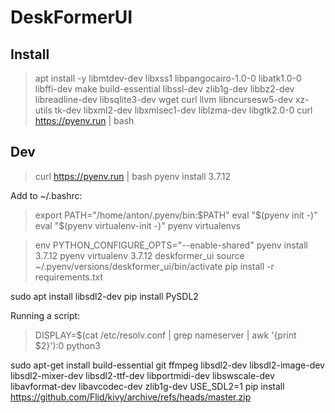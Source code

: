# DeskFormerUI

## Install

> apt install -y libmtdev-dev libxss1 libpangocairo-1.0-0 libatk1.0-0 libffi-dev make build-essential libssl-dev zlib1g-dev libbz2-dev libreadline-dev libsqlite3-dev wget curl llvm libncursesw5-dev xz-utils tk-dev libxml2-dev libxmlsec1-dev liblzma-dev libgtk2.0-0
> curl https://pyenv.run | bash

## Dev

> curl https://pyenv.run | bash
> pyenv install 3.7.12

Add to ~/.bashrc:

> export PATH="/home/anton/.pyenv/bin:$PATH"
eval "$(pyenv init -)"
> eval "$(pyenv virtualenv-init -)"
> pyenv virtualenvs

> env PYTHON_CONFIGURE_OPTS="--enable-shared" pyenv install 3.7.12
> pyenv virtualenv 3.7.12 deskformer_ui
> source ~/.pyenv/versions/deskformer_ui/bin/activate
> pip install -r requirements.txt

sudo apt install libsdl2-dev
pip install PySDL2

Running a script:

> DISPLAY=$(cat /etc/resolv.conf | grep nameserver | awk '{print $2}'):0 python3 <COMMAND>

sudo apt-get install build-essential git ffmpeg libsdl2-dev libsdl2-image-dev libsdl2-mixer-dev libsdl2-ttf-dev libportmidi-dev libswscale-dev libavformat-dev libavcodec-dev zlib1g-dev
USE_SDL2=1 pip install https://github.com/Flid/kivy/archive/refs/heads/master.zip

